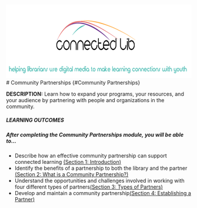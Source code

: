 <img src="/logo1.png" height="200" width="600" style="text-align:center">
# Community Partnerships {#Community Partnerships}

**DESCRIPTION:** Learn how to expand your programs, your resources, and your audience by partnering with people and organizations in the community.

<div class="table-format"><span class="title"><h5>LEARNING OUTCOMES</h5></span><h5>After completing the Community Partnerships module, you will be able to…</h5><ul><li>Describe how an effective community partnership can support connected learning <a href="./1_introduction/README.md">(<u>Section 1: Introduction</u>)</a></li><li>Identify the benefits of a partnership to both the library and the partner <a href="./2_what_is_a_community_partnership/README.md">(<u>Section 2: What is a Community Partnership?</u>)</a></li><li>Understand the opportunities and challenges involved in working with four different types of partners<a href="./30_types_of_partners/README.md">(<u>Section 3: Types of Partners</u>)</a></li><li>Develop and maintain a community partnership<a href="./40_establishing_a_partnership/README.md">(<u>Section 4: Establishing a Partner</u>)</a></li>
</div>